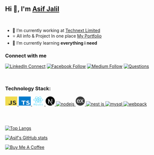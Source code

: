 ## Hi 👋, I'm [Asif Jalil](https://asifjalil.netlify.app/)

<br/>

- 🔭 I’m currently working at [Technext Limited](https://technext.it/)
- ⭐ All info & Project In one place [My Portfolio](https://asifjalil.netlify.app/)
- 🌱 I’m currently learning **everything i need**

### Connect with me

[![LinkedIn Connect](https://img.shields.io/badge/%20-Connect-black?color=14171A&labelColor=212121&logo=linkedin&logoColor=ffffff)](https://linkedin.com/in/asifjalil0) [![Facebook Follow](https://img.shields.io/badge/%20-Follow-black?color=14171A&labelColor=1976d2&logo=facebook&logoColor=ffffff)](https://fb.com/asif.jalil55) [![Medium Follow](https://img.shields.io/badge/%20-Follow-black?color=14171A&labelColor=1976d2&logo=medium&logoColor=ffffff)](https://medium.com/@asifjalil) [![Questions](https://img.shields.io/badge/%20-Questions-black?color=14171A&labelColor=fff&logo=stackoverflow&logoColor=0c0d0e26)](https://stackoverflow.com/users/15974978/asif-jalil)

<br/>

### Technology Stack:

[<img src="https://raw.githubusercontent.com/devicons/devicon/master/icons/javascript/javascript-original.svg" alt="javascript" width="40" height="30"/> ](https://developer.mozilla.org/en-US/docs/Web/JavaScript) [<img src="https://raw.githubusercontent.com/devicons/devicon/master/icons/typescript/typescript-original.svg" alt="typescript" width="40" height="30"/> ](hhttps://www.typescriptlang.org) [<img src="https://raw.githubusercontent.com/devicons/devicon/master/icons/react/react-original-wordmark.svg" alt="react js" width="40" height="30"/> ](https://reactjs.org) [<img src="./nextjs-logo.png" alt="next js" width="30" height="30"/> ](https://nextjs.org) [<img src="https://www.vectorlogo.zone/logos/nodejs/nodejs-icon.svg" alt="nodejs" width="40" height="30"/> ](https://nodejs.org) [<img src="./express.png" alt="express" width="30" height="30"/> ](https://expressjs.com) [<img src="https://d33wubrfki0l68.cloudfront.net/e937e774cbbe23635999615ad5d7732decad182a/26072/logo-small.ede75a6b.svg" alt="nest js" width="40" height="30"/> ](https://expressjs.com) [<img src="https://labs.mysql.com/common/logos/mysql-logo.svg?v2" alt="mysql" width="40" height="30"/> ](https://www.mysql.com/) [<img src="https://asifjalil.netlify.app/static/media/webpack.4e74b03a.svg" alt="webpack" width="40" height="30"/>](https://webpack.js.org/)

<br/>
<br/>

[![Top Langs](https://github-readme-stats.vercel.app/api/top-langs/?username=asif-jalil&layout=compact)](https://github.com/aisf-jalil)

[![Asif's GitHub stats](https://github-readme-stats.vercel.app/api?username=asif-jalil&count_private=true&show_icons=true)](https://github.com/asif-jalil)

<a href="https://www.buymeacoffee.com/asifjalil" target="_blank"><img src="https://cdn.buymeacoffee.com/buttons/v2/default-yellow.png" alt="Buy Me A Coffee" style="height: 60px !important;width: 217px !important;" ></a>
